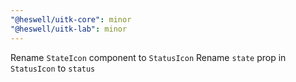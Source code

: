 ```yaml
---
"@heswell/uitk-core": minor
"@heswell/uitk-lab": minor
---
```


Rename `StateIcon` component to `StatusIcon`
Rename `state` prop in `StatusIcon` to `status`
